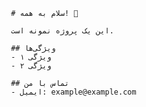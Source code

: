      # سلام به همه! 👋
     
     این یک پروژه نمونه است.
     
     ## ویژگی‌ها
     - ویژگی ۱
     - ویژگی ۲
     
     ## تماس با من
     - ایمیل: example@example.com
     
